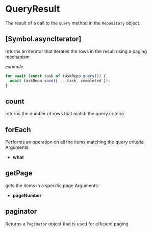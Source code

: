 # QueryResult
The result of a call to the `query` method in the `Repository` object.
## [Symbol.asyncIterator]
returns an iterator that iterates the rows in the result using a paging mechanism
   
   
   *example*
   ```ts
   for await (const task of taskRepo.query()) {
     await taskRepo.save({ ...task, completed });
   }
   ```
   
## count
returns the number of rows that match the query criteria
## forEach
Performs an operation on all the items matching the query criteria
Arguments:
* **what**
## getPage
gets the items in a specific page
Arguments:
* **pageNumber**
## paginator
Returns a `Paginator` object that is used for efficient paging

